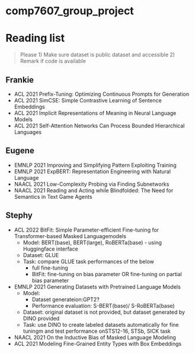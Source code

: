 # comp7607_group_project

# Reading list 
> Please 1) Make sure dataset is public dataset and accessible 2) Remark if code is available
## Frankie
- ACL 2021 Prefix-Tuning: Optimizing Continuous Prompts for Generation
- ACL 2021 SimCSE: Simple Contrastive Learning of Sentence Embeddings
- ACL 2021 Implicit Representations of Meaning in Neural Language Models
- ACL 2021 Self-Attention Networks Can Process Bounded Hierarchical Languages
## Eugene
- EMNLP 2021 Improving and Simplifying Pattern Exploiting Training
- EMNLP 2021 ExpBERT: Representation Engineering with Natural Language
- NAACL 2021 Low-Complexity Probing via Finding Subnetworks
- NAACL 2021 Reading and Acting while Blindfolded: The Need for Semantics in Text Game Agents
## Stephy
- ACL 2022 BitFit: Simple Parameter-efficient Fine-tuning for Transformer-based Masked Languagemodels
    - Model: BERT(base), BERT(large), RoBERTa(base) - using Huggingface interface
    - Dataset: GLUE 
    - Task: compare GLUE task performances of the below
        - full fine-tuning
        - BitFit: fine-tuning on bias parameter OR fine-tuning on partial bias parameter
- EMNLP 2021 Generating Datasets with Pretrained Language Models
    - Model: 
        - Dataset generateion:GPT2? 
        - Performance evaluation: S-BERT(base)/ S-RoBERTa(base)
    - Dataset: original dataset is not provided, but dataset generated by DINO provided
    - Task: use DINO to create labeled datasets automatically for fine tuningm and test performance onSTS12-16, STSb, SICK task
- NAACL 2021 On the Inductive Bias of Masked Language Modeling
- ACL 2021 Modeling Fine-Grained Entity Types with Box Embeddings
